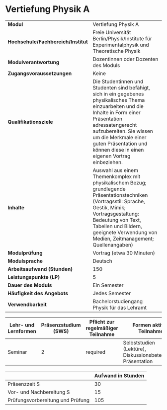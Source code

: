 # Vertiefung Physik A
|                                    |   |
|------------------------------------|---|
|**Modul**                           | Vertiefung Physik A |
|**Hochschule/Fachbereich/Institut** | Freie Universität Berlin/Physik/Institute für Experimentalphysik und Theoretische Physik |
|**Modulverantwortung**              | Dozentinnen oder Dozenten des Moduls |
|**Zugangsvoraussetzungen**          | Keine |
|**Qualifikationsziele**             | Die Studentinnen und Studenten sind befähigt, sich in ein gegebenes physikalisches Thema einzuarbeiten und die Inhalte in Form einer Präsentation adressatengerecht aufzubereiten. Sie wissen um die Merkmale einer guten Präsentation und können diese in einen eigenen Vortrag einbeziehen. |
|**Inhalte**                         | Auswahl aus einem Themenkomplex mit physikalischem Bezug; grundlegende Präsentationstechniken (Vortragsstil: Sprache, Gestik, Mimik; Vortragsgestaltung: Bedeutung von Text, Tabellen und Bildern, geeignete Verwendung von Medien, Zeitmanagement; Quellenangaben) |
|**Modulprüfung**                    | Vortrag (etwa 30 Minuten) |
|**Modulsprache**                    | Deutsch |
|**Arbeitsaufwand (Stunden)**        | 150 |
|**Leistungspunkte (LP)**            | 5 |
|**Dauer des Moduls**                | Ein Semester |
|**Häufigkeit des Angebots**         | Jedes Semester |
|**Verwendbarkeit**                  | Bachelorstudiengang Physik für das Lehramt |

| Lehr- und Lernformen | Präsenzstudium <br> (SWS) | Pflicht zur regelmäßiger Teilnahme | Formen aktiver Teilnahme |
| ---------------------|---------------------------|------------------------------------|------------------------- |
| Seminar              | 2                         | required                           | Selbststudien (Lektüre), Diskussionsbeteiligung, Präsentation |

|   | Aufwand in Stunden |
| - |--------------------|
| Präsenzzeit S                            | 30    |
| Vor- und Nachbereitung S                 | 15    |
| Prüfungsvorbereitung und Prüfung         | 105   |
